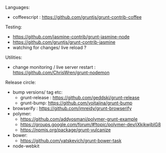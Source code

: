 Languages:
  - coffeescript : https://github.com/gruntjs/grunt-contrib-coffee

Testing:
- https://github.com/jasmine-contrib/grunt-jasmine-node
- https://github.com/gruntjs/grunt-contrib-jasmine
- watching for changes/ live reload ?

Utilities:
  - change monitoring / live server restart : https://github.com/ChrisWren/grunt-nodemon

Release circle:
- bump versions/ tag etc:
  - grunt-release : https://github.com/geddski/grunt-release
  - grunt-bump: https://github.com/vojtajina/grunt-bump
- browserify : https://github.com/jmreidy/grunt-browserify 
- polymer: 
  - https://github.com/addyosmani/polymer-grunt-example 
  - https://groups.google.com/forum/#!topic/polymer-dev/jXkjkwjbIG8
  - https://npmjs.org/package/grunt-vulcanize
- bower:
  - https://github.com/yatskevich/grunt-bower-task
- node-webkit

